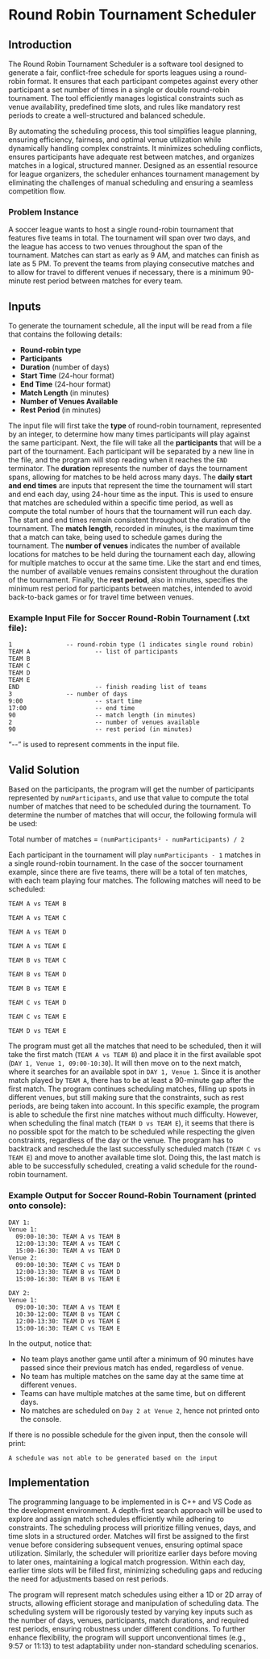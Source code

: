 # Round Robin Tournament Scheduler

## Introduction

The Round Robin Tournament Scheduler is a software tool designed to generate a fair, conflict-free schedule for sports leagues using a round-robin format. It ensures that each participant competes against every other participant a set number of times in a single or double round-robin tournament. The tool efficiently manages logistical constraints such as venue availability, predefined time slots, and rules like mandatory rest periods to create a well-structured and balanced schedule.

By automating the scheduling process, this tool simplifies league planning, ensuring efficiency, fairness, and optimal venue utilization while dynamically handling complex constraints. It minimizes scheduling conflicts, ensures participants have adequate rest between matches, and organizes matches in a logical, structured manner. Designed as an essential resource for league organizers, the scheduler enhances tournament management by eliminating the challenges of manual scheduling and ensuring a seamless competition flow.

### Problem Instance

A soccer league wants to host a single round-robin tournament that features five teams in total. The tournament will span over two days, and the league has access to two venues throughout the span of the tournament. Matches can start as early as 9 AM, and matches can finish as late as 5 PM. To prevent the teams from playing consecutive matches and to allow for travel to different venues if necessary, there is a minimum 90-minute rest period between matches for every team.

## Inputs

To generate the tournament schedule, all the input will be read from a file that contains the following details:

- **Round-robin type**
- **Participants**
- **Duration** (number of days)
- **Start Time** (24-hour format)
- **End Time** (24-hour format)
- **Match Length** (in minutes)
- **Number of Venues Available**
- **Rest Period** (in minutes)

The input file will first take the **type** of round-robin tournament, represented by an integer, to determine how many times participants will play against the same participant. Next, the file will take all the **participants** that will be a part of the tournament. Each participant will be separated by a new line in the file, and the program will stop reading when it reaches the `END` terminator. The **duration** represents the number of days the tournament spans, allowing for matches to be held across many days. The **daily start and end times** are inputs that represent the time the tournament will start and end each day, using 24-hour time as the input. This is used to ensure that matches are scheduled within a specific time period, as well as compute the total number of hours that the tournament will run each day. The start and end times remain consistent throughout the duration of the tournament. The **match length**, recorded in minutes, is the maximum time that a match can take, being used to schedule games during the tournament. The **number of venues** indicates the number of available locations for matches to be held during the tournament each day, allowing for multiple matches to occur at the same time. Like the start and end times, the number of available venues remains consistent throughout the duration of the tournament. Finally, the **rest period**, also in minutes, specifies the minimum rest period for participants between matches, intended to avoid back-to-back games or for travel time between venues.

### Example Input File for Soccer Round-Robin Tournament (.txt file):

```
1     			-- round-robin type (1 indicates single round robin)
TEAM A                  -- list of participants
TEAM B
TEAM C
TEAM D
TEAM E
END                     -- finish reading list of teams
3		        -- number of days
9:00                    -- start time
17:00                   -- end time
90                      -- match length (in minutes)
2                       -- number of venues available
90                      -- rest period (in minutes)
```
“--” is used to represent comments in the input file.

## Valid Solution

Based on the participants, the program will get the number of participants represented by `numParticipants`, and use that value to compute the total number of matches that need to be scheduled during the tournament. To determine the number of matches that will occur, the following formula will be used:

Total number of matches = `(numParticipants² - numParticipants) / 2`

Each participant in the tournament will play `numParticipants - 1` matches in a single round-robin tournament. In the case of the soccer tournament example, since there are five teams, there will be a total of ten matches, with each team playing four matches. The following matches will need to be scheduled:

`TEAM A vs TEAM B`

`TEAM A vs TEAM C`

`TEAM A vs TEAM D`

`TEAM A vs TEAM E`

`TEAM B vs TEAM C`

`TEAM B vs TEAM D`

`TEAM B vs TEAM E`

`TEAM C vs TEAM D`

`TEAM C vs TEAM E`

`TEAM D vs TEAM E`


The program must get all the matches that need to be scheduled, then it will take the first match (`TEAM A vs TEAM B`) and place it in the first available spot (`DAY 1, Venue 1, 09:00-10:30`). It will then move on to the next match, where it searches for an available spot in `DAY 1, Venue 1`. Since it is another match played by `TEAM A`, there has to be at least a 90-minute gap after the first match. The program continues scheduling matches, filling up spots in different venues, but still making sure that the constraints, such as rest periods, are being taken into account. In this specific example, the program is able to schedule the first nine matches without much difficulty. However, when scheduling the final match (`TEAM D vs TEAM E`), it seems that there is no possible spot for the match to be scheduled while respecting the given constraints, regardless of the day or the venue. The program has to backtrack and reschedule the last successfully scheduled match (`TEAM C vs TEAM E`) and move to another available time slot. Doing this, the last match is able to be successfully scheduled, creating a valid schedule for the round-robin tournament.

### Example Output for Soccer Round-Robin Tournament (printed onto console):

```
DAY 1:
Venue 1:
  09:00-10:30: TEAM A vs TEAM B
  12:00-13:30: TEAM A vs TEAM C
  15:00-16:30: TEAM A vs TEAM D
Venue 2:
  09:00-10:30: TEAM C vs TEAM D
  12:00-13:30: TEAM B vs TEAM D
  15:00-16:30: TEAM B vs TEAM E

DAY 2:
Venue 1:
  09:00-10:30: TEAM A vs TEAM E
  10:30-12:00: TEAM B vs TEAM C
  12:00-13:30: TEAM D vs TEAM E
  15:00-16:30: TEAM C vs TEAM E
```

In the output, notice that:

- No team plays another game until after a minimum of 90 minutes have passed since their previous match has ended, regardless of venue.
- No team has multiple matches on the same day at the same time at different venues.
- Teams can have multiple matches at the same time, but on different days.
- No matches are scheduled on `Day 2 at Venue 2`, hence not printed onto the console.

If there is no possible schedule for the given input, then the console will print:

```
A schedule was not able to be generated based on the input
```

## Implementation

The programming language to be implemented in is C++ and VS Code as the development environment. A depth-first search approach will be used to explore and assign match schedules efficiently while adhering to constraints. The scheduling process will prioritize filling venues, days, and time slots in a structured order. Matches will first be assigned to the first venue before considering subsequent venues, ensuring optimal space utilization. Similarly, the scheduler will prioritize earlier days before moving to later ones, maintaining a logical match progression. Within each day, earlier time slots will be filled first, minimizing scheduling gaps and reducing the need for adjustments based on rest periods.

The program will represent match schedules using either a 1D or 2D array of structs, allowing efficient storage and manipulation of scheduling data. The scheduling system will be rigorously tested by varying key inputs such as the number of days, venues, participants, match durations, and required rest periods, ensuring robustness under different conditions. To further enhance flexibility, the program will support unconventional times (e.g., 9:57 or 11:13) to test adaptability under non-standard scheduling scenarios.

